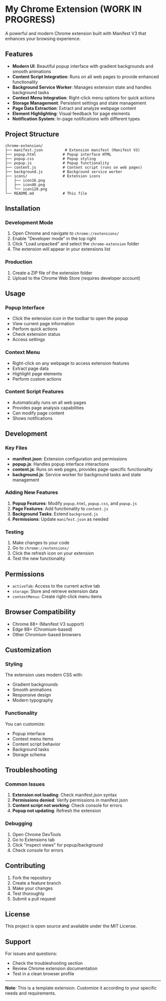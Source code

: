 # My Chrome Extension (WORK IN PROGRESS)

A powerful and modern Chrome extension built with Manifest V3 that enhances your browsing experience.

## Features

- **Modern UI**: Beautiful popup interface with gradient backgrounds and smooth animations
- **Content Script Integration**: Runs on all web pages to provide enhanced functionality
- **Background Service Worker**: Manages extension state and handles background tasks
- **Context Menu Integration**: Right-click menu options for quick actions
- **Storage Management**: Persistent settings and state management
- **Page Data Extraction**: Extract and analyze webpage content
- **Element Highlighting**: Visual feedback for page elements
- **Notification System**: In-page notifications with different types

## Project Structure

```
chrome-extension/
├── manifest.json          # Extension manifest (Manifest V3)
├── popup.html            # Popup interface HTML
├── popup.css             # Popup styling
├── popup.js              # Popup functionality
├── content.js            # Content script (runs on web pages)
├── background.js         # Background service worker
├── icons/                # Extension icons
│   ├── icon16.png
│   ├── icon48.png
│   └── icon128.png
└── README.md             # This file
```

## Installation

### Development Mode

1. Open Chrome and navigate to `chrome://extensions/`
2. Enable "Developer mode" in the top right
3. Click "Load unpacked" and select the `chrome-extension` folder
4. The extension will appear in your extensions list

### Production

1. Create a ZIP file of the extension folder
2. Upload to the Chrome Web Store (requires developer account)

## Usage

### Popup Interface

- Click the extension icon in the toolbar to open the popup
- View current page information
- Perform quick actions
- Check extension status
- Access settings

### Context Menu

- Right-click on any webpage to access extension features
- Extract page data
- Highlight page elements
- Perform custom actions

### Content Script Features

- Automatically runs on all web pages
- Provides page analysis capabilities
- Can modify page content
- Shows notifications

## Development

### Key Files

- **manifest.json**: Extension configuration and permissions
- **popup.js**: Handles popup interface interactions
- **content.js**: Runs on web pages, provides page-specific functionality
- **background.js**: Service worker for background tasks and state management

### Adding New Features

1. **Popup Features**: Modify `popup.html`, `popup.css`, and `popup.js`
2. **Page Features**: Add functionality to `content.js`
3. **Background Tasks**: Extend `background.js`
4. **Permissions**: Update `manifest.json` as needed

### Testing

1. Make changes to your code
2. Go to `chrome://extensions/`
3. Click the refresh icon on your extension
4. Test the new functionality

## Permissions

- `activeTab`: Access to the current active tab
- `storage`: Store and retrieve extension data
- `contextMenus`: Create right-click menu items

## Browser Compatibility

- Chrome 88+ (Manifest V3 support)
- Edge 88+ (Chromium-based)
- Other Chromium-based browsers

## Customization

### Styling

The extension uses modern CSS with:
- Gradient backgrounds
- Smooth animations
- Responsive design
- Modern typography

### Functionality

You can customize:
- Popup interface
- Context menu items
- Content script behavior
- Background tasks
- Storage schema

## Troubleshooting

### Common Issues

1. **Extension not loading**: Check manifest.json syntax
2. **Permissions denied**: Verify permissions in manifest.json
3. **Content script not working**: Check console for errors
4. **Popup not updating**: Refresh the extension

### Debugging

1. Open Chrome DevTools
2. Go to Extensions tab
3. Click "inspect views" for popup/background
4. Check console for errors

## Contributing

1. Fork the repository
2. Create a feature branch
3. Make your changes
4. Test thoroughly
5. Submit a pull request

## License

This project is open source and available under the MIT License.

## Support

For issues and questions:
- Check the troubleshooting section
- Review Chrome extension documentation
- Test in a clean browser profile

---

**Note**: This is a template extension. Customize it according to your specific needs and requirements.
